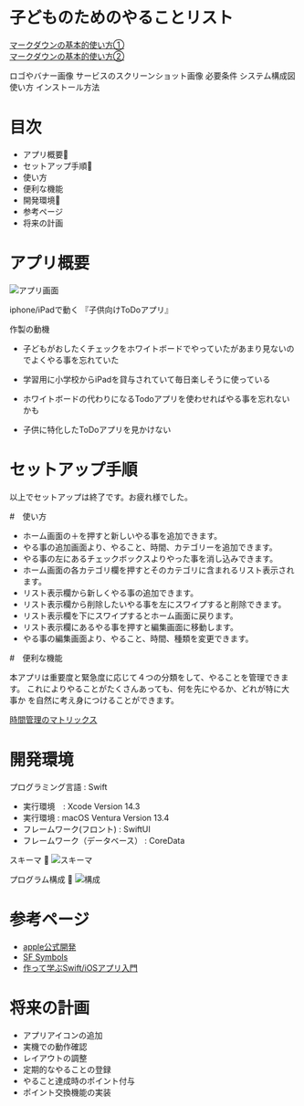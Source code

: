 # 子どものためのやることリスト

[マークダウンの基本的使い方①](https://qiita.com/tbpgr/items/989c6badefff69377da7)  
[マークダウンの基本的使い方②](https://backlog.com/ja/blog/how-to-write-markdown/)

ロゴやバナー画像
サービスのスクリーンショット画像
必要条件
システム構成図
使い方
インストール方法

# 目次

- アプリ概要🍊
- セットアップ手順🍊
- 使い方
- 便利な機能
- 開発環境🍊
- 参考ページ
- 将来の計画

# アプリ概要

![アプリ画面](/img/MyTodo.png) 

iphone/iPadで動く
『子供向けToDoアプリ』

作製の動機
- 子どもがおしたくチェックをホワイトボードでやっていたがあまり見ないのでよくやる事を忘れていた

- 学習用に小学校からiPadを貸与されていて毎日楽しそうに使っている

- ホワイトボードの代わりになるTodoアプリを使わせればやる事を忘れないかも

- 子供に特化したToDoアプリを見かけない

# セットアップ手順


以上でセットアップは終了です。お疲れ様でした。

#　使い方

- ホーム画面の＋を押すと新しいやる事を追加できます。
- やる事の追加画面より、やること、時間、カテゴリーを追加できます。
- やる事の左にあるチェックボックスよりやった事を消し込みできます。
- ホーム画面の各カテゴリ欄を押すとそのカテゴリに含まれるリスト表示されます。
- リスト表示欄から新しくやる事の追加できます。
- リスト表示欄から削除したいやる事を左にスワイプすると削除できます。
- リスト表示欄を下にスワイプするとホーム画面に戻ります。
- リスト表示欄にあるやる事を押すと編集画面に移動します。
- やる事の編集画面より、やること、時間、種類を変更できます。

#　便利な機能

本アプリは重要度と緊急度に応じて４つの分類をして、やることを管理できます。
これによりやることがたくさんあっても、何を先にやるか、どれが特に大事か
を自然に考え身につけることができます。

 [時間管理のマトリックス](https://www.hr-doctor.com/news/management/engagement/management_time_effective_2steps-7?content=management_time_effective_2steps-7)

# 開発環境

プログラミング言語 : Swift

- 実行環境　: Xcode Version 14.3
- 実行環境 : macOS Ventura Version 13.4
- フレームワーク(フロント) : SwiftUI
- フレームワーク（データベース） : CoreData

スキーマ
🍊
![スキーマ](/img/schema.png) 

プログラム構成
🍊
![構成](/img/composition.png) 

# 参考ページ

- [apple公式開発](https://developer.apple.com/jp/develop/)
- [SF Symbols](https://developer.apple.com/jp/sf-symbols/)
- [作って学ぶSwift/iOSアプリ入門](https://tech.camph.net/how-to-make-ios-app-with-swift/)

# 将来の計画

- アプリアイコンの追加
- 実機での動作確認
- レイアウトの調整
- 定期的なやることの登録
- やること達成時のポイント付与
- ポイント交換機能の実装
